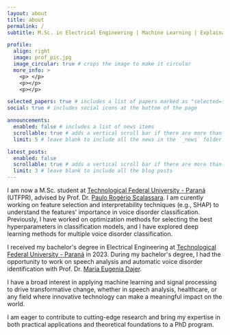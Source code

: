 ```yaml
---
layout: about
title: about
permalink: /
subtitle: M.Sc. in Electrical Engineering | Machine Learning | Explainability | Feature Engineering

profile:
  align: right
  image: prof_pic.jpg
  image_circular: true # crops the image to make it circular
  more_info: >
    <p> </p>
    <p></p>
    <p></p>

selected_papers: true # includes a list of papers marked as "selected={true}"
social: true # includes social icons at the bottom of the page

announcements:
  enabled: false # includes a list of news items
  scrollable: true # adds a vertical scroll bar if there are more than 3 news items
  limit: 5 # leave blank to include all the news in the `_news` folder

latest_posts:
  enabled: false
  scrollable: true # adds a vertical scroll bar if there are more than 3 new posts items
  limit: 3 # leave blank to include all the blog posts
---
```


I am now a M.Sc. student at [Technological Federal University - Paraná](https://www.utfpr.edu.br/cursos/programas-de-pos-graduacao/ppgee-cp) (UTFPR), advised by Prof. Dr. [Paulo Rogério Scalassara](https://orcid.org/0000-0001-7169-954X). I am curently working on feature selection and interpretability techniques (e.g., SHAP) to understand the features' importance in voice disorder classification. Previously, I have worked on optimization methods for selecting the best hyperparameters in classification models, and I have explored deep learning methods for multiple voice disorder classification.

I received my bachelor's degree in Electrical Engineering at [Technological Federal University - Paraná](https://www.utfpr.edu.br/cursos/programas-de-pos-graduacao/ppgee-cp) in 2023. During my bachelor's degree, I had the opportunity to work on speech analysis and automatic voice disorder identification with Prof. Dr. [María Eugenia Dajer](http://paginapessoal.utfpr.edu.br/medajer/maria-eugenia-dajer).

I have a broad interest in applying machine learning and signal processing to drive transformative change, whether in speech analysis, healthcare, or any field where innovative technology can make a meaningful impact on the world.

I am eager to contribute to cutting-edge research and bring my expertise in both practical applications and theoretical foundations to a PhD program.